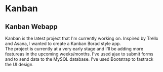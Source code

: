 # Kanban
## Kanban Webapp

Kanban is the latest project that I'm currently working on. Inspired by Trello and Asana, I wanted to create a Kanban Borad style app.  
The project is currently at a very early stage and I'll be adding more featureas in the upcoming weeks/months. 
I've used ajax to submit forms and to send data to the MySQL database. I've used Bootstrap to fastrack the UI design.


